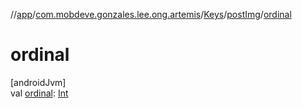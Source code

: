 //[app](../../../../index.md)/[com.mobdeve.gonzales.lee.ong.artemis](../../index.md)/[Keys](../index.md)/[postImg](index.md)/[ordinal](ordinal.md)

# ordinal

[androidJvm]\
val [ordinal](ordinal.md): [Int](https://kotlinlang.org/api/latest/jvm/stdlib/kotlin/-int/index.html)

